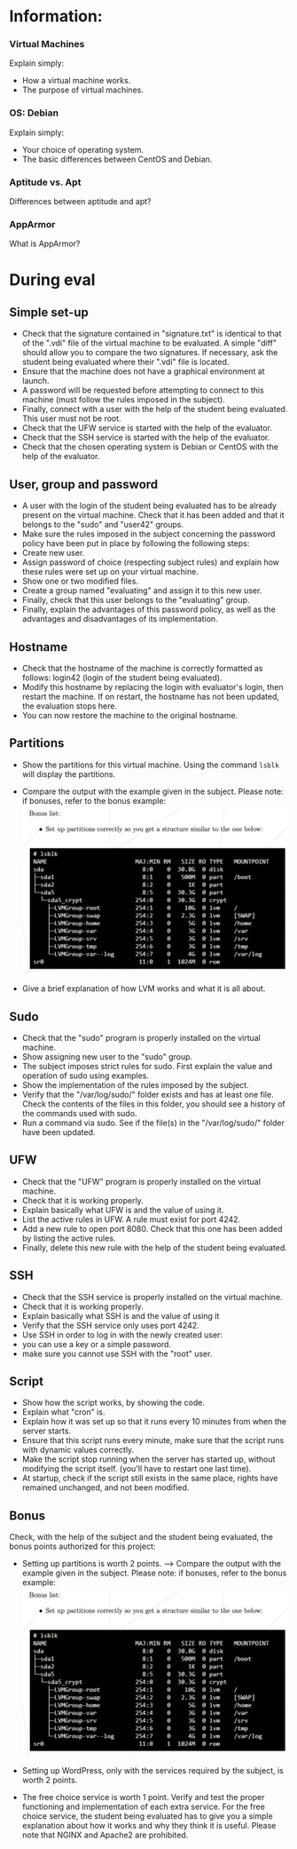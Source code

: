 # Information:

### Virtual Machines
Explain simply:
- How a virtual machine works.
- The purpose of virtual machines.

### OS: Debian
Explain simply:
- Your choice of operating system.
- The basic differences between CentOS and Debian.

### Aptitude vs. Apt
Differences between aptitude and apt?

### AppArmor
What is AppArmor?

# During eval
## Simple set-up
- Check that the signature contained in "signature.txt" is identical to that of the ".vdi" file of the virtual machine to be evaluated. A simple "diff" should allow you to compare the two signatures. If necessary, ask the student being evaluated where their ".vdi" file is located.
- Ensure that the machine does not have a graphical environment at launch.
- A password will be requested before attempting to connect to this machine (must follow the rules imposed in the subject).
- Finally, connect with a user with the help of the student being evaluated. This user must not be root.
- Check that the UFW service is started with the help of the evaluator.
- Check that the SSH service is started with the help of the evaluator.
- Check that the chosen operating system is Debian or CentOS with the help of the evaluator.

## User, group and password
- A user with the login of the student being evaluated has to be already present on the virtual machine. Check that it has been added and that it belongs to the "sudo" and "user42" groups.
- Make sure the rules imposed in the subject concerning the password policy have been put in place by following the following steps:
- Create new user.
- Assign password of choice (respecting subject rules) and explain how these rules were set up on your virtual machine.
- Show one or two modified files.
- Create a group named "evaluating" and assign it to this new user.
- Finally, check that this user belongs to the "evaluating" group.
- Finally, explain the advantages of this password policy, as well as the advantages and disadvantages of its implementation.


## Hostname
- Check that the hostname of the machine is correctly formatted as follows: login42 (login of the student being evaluated).
- Modify this hostname by replacing the login with evaluator's login, then restart the machine. If on restart, the hostname has not been updated, the evaluation stops here.
- You can now restore the machine to the original hostname.


## Partitions
- Show the partitions for this virtual machine.
Using the command `lsblk` will display the partitions.
- Compare the output with the example given in the subject. Please note: if bonuses, refer to the bonus example:
![](../Pics/bonus_partitions.png)

- Give a brief explanation of how LVM works and what it is all about.


## Sudo
- Check that the "sudo" program is properly installed on the virtual machine.
- Show assigning new user to the "sudo" group.
- The subject imposes strict rules for sudo. First explain the value and operation of sudo using examples.
- Show the implementation of the rules imposed by the subject.
- Verify that the "/var/log/sudo/" folder exists and has at least one file.
Check the contents of the files in this folder, you should see a history of the commands used with sudo.
- Run a command via sudo. See if the file(s) in the "/var/log/sudo/" folder have been updated.

## UFW
- Check that the "UFW" program is properly installed on the virtual machine.
- Check that it is working properly.
- Explain basically what UFW is and the value of using it.
- List the active rules in UFW. A rule must exist for port 4242.
- Add a new rule to open port 8080. Check that this one has been added by listing the active rules.
- Finally, delete this new rule with the help of the student being evaluated.


## SSH
- Check that the SSH service is properly installed on the virtual machine.
- Check that it is working properly.
- Explain basically what SSH is and the value of using it
- Verify that the SSH service only uses port 4242.
- Use SSH in order to log in with the newly created user:
- you can use a key or a simple password.
- make sure you cannot use SSH with the "root" user.


## Script
- Show how the script works, by showing the code.
- Explain what "cron" is.
- Explain how it was set up so that it runs every 10 minutes from when the server starts.
- Ensure that this script runs every minute, make sure that the script runs with dynamic values correctly.
- Make the script stop running when the server has started up, without modifying the script itself. (you'll have to restart one last time).
- At startup, check if the script still exists in the same place, rights have remained unchanged, and not been modified.


## Bonus
Check, with the help of the subject and the student being evaluated, the bonus
points authorized for this project:
- Setting up partitions is worth 2 points.
--> Compare the output with the example given in the subject. Please note: if bonuses, refer to the bonus example:
![](../Pics/bonus_partitions.png)

- Setting up WordPress, only with the services required by the subject, is worth 2 points.
- The free choice service is worth 1 point.
Verify and test the proper functioning and implementation of each extra service.
For the free choice service, the student being evaluated has to give you a
simple explanation about how it works and why they think it is useful.
Please note that NGINX and Apache2 are prohibited.
